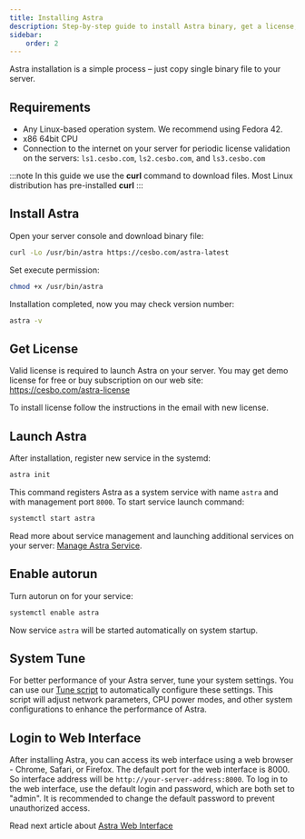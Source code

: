 ```yaml
---
title: Installing Astra
description: Step-by-step guide to install Astra binary, get a license, and set up the system service
sidebar:
    order: 2
---
```


Astra installation is a simple process – just copy single binary file to your server.

## Requirements

- Any Linux-based operation system. We recommend using Fedora 42.
- x86 64bit CPU
- Connection to the internet on your server for periodic license validation on the servers: `ls1.cesbo.com`, `ls2.cesbo.com`, and `ls3.cesbo.com`

:::note
In this guide we use the **curl** command to download files. Most Linux distribution has pre-installed **curl**
:::

## Install Astra

Open your server console and download binary file:

```sh
curl -Lo /usr/bin/astra https://cesbo.com/astra-latest
```

Set execute permission:

```sh
chmod +x /usr/bin/astra
```

Installation completed, now you may check version number:

```sh
astra -v
```

## Get License

Valid license is required to launch Astra on your server. You may get demo license for free or buy subscription on our web site: https://cesbo.com/astra-license

To install license follow the instructions in the email with new license.

## Launch Astra

After installation, register new service in the systemd:

```sh
astra init
```

This command registers Astra as a system service with name `astra` and with management port `8000`. To start service launch command:

```sh
systemctl start astra
```

Read more about service management and launching additional services on your server: [Manage Astra Service](/en/astra/admin-guide/manage-service).

## Enable autorun

Turn autorun on for your service:

```sh
systemctl enable astra
```

Now service `astra` will be started automatically on system startup.

## System Tune

For better performance of your Astra server, tune your system settings. You can use our [Tune script](/en/articles/system/tune/) to automatically configure these settings. This script will adjust network parameters, CPU power modes, and other system configurations to enhance the performance of Astra.

## Login to Web Interface

After installing Astra, you can access its web interface using a web browser - Chrome, Safari, or Firefox. The default port for the web interface is 8000. So interface address will be `http://your-server-address:8000`.
To log in to the web interface, use the default login and password, which are both set to "admin".  It is recommended to change the default password to prevent unauthorized access.

Read next article about [Astra Web Interface](/en/astra/getting-started/web-interface)
